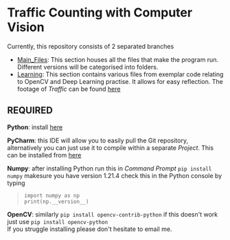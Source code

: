 # Traffic Counting with Computer Vision
Currently, this repository consists of 2 separated branches
- [Main_Files](https://github.com/GroovyRice/computerVisionTrafficCounting/tree/Main_Files): This section houses all the files that make the program run. Different versions will be categorised into folders.
- [Learning](https://github.com/GroovyRice/computerVisionTrafficCounting/tree/Learning): This section contains various files from exemplar code relating to OpenCV and Deep Learning practise. It allows for easy reflection.
The footage of _Traffic_ can be found [here](https://drive.google.com/drive/folders/1VTXwcydJPd81ZAMDuM_sng3yKgEDluhB?usp=sharing)

## REQUIRED
**Python**: install [here](https://www.python.org/downloads/)

**PyCharm**: this IDE will allow you to easily pull the Git repository, alternatively you can just use it to compile within a separate _Project_. This can be installed from [here](https://www.jetbrains.com/pycharm/)

**Numpy**: after installing Python run this in _Command Prompt_ `pip install numpy` makesure you have version 1.21.4 check this in the Python console by typing

> `import numpy as np`<br/>
> `print(np.__version__)`

**OpenCV**: similarly `pip install opencv-contrib-python` if this doesn't work just use `pip install opencv-python`<br/>
If you struggle installing please don't hesitate to email me.

